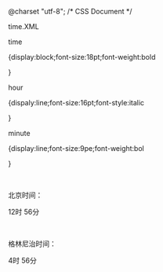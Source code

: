 @charset "utf-8";
/* CSS Document */

<p>time.XML</p>
<p> time  </p>
<p>{display:block;font-size:18pt;font-weight:bold  </p>
<p>} </p>
<p>hour</p>
<p>{dispaly:line;font-size:16pt;font-style:italic</p>
<p> } </p>
<p>minute  </p>
<p>{display:line;font-size:9pe;font-weight:bol</p>
<p> }
  <?xml version="1.0" encoding="UTF-8"?>
  </p>
<p><?xml - stylesheet href="showTime.css"type="text/css"></p>
<root>
     <time>
          <p>&nbsp;</p>
          <p>北京时间：</p>
          <hour>  12时 </hour>
          <minute>56分  </minute>
     </time>
     <time>
          <p>&nbsp;</p>
          <p>格林尼治时间： </p>
          <hour>  4时  </hour>
          <minute>56分 </minute>
     </time>
</root>
